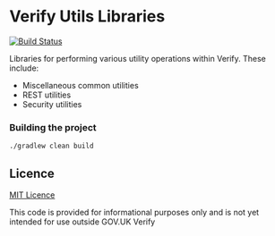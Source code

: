 # Verify Utils Libraries

[![Build Status](https://travis-ci.org/alphagov/verify-utils-libs.svg?branch=master)](https://travis-ci.org/alphagov/verify-utils-libs)


Libraries for performing various utility operations within Verify. These include:

* Miscellaneous common utilities
* REST utilities
* Security utilities

### Building the project

`./gradlew clean build`

## Licence

[MIT Licence](LICENCE)

This code is provided for informational purposes only and is not yet intended for use outside GOV.UK Verify

